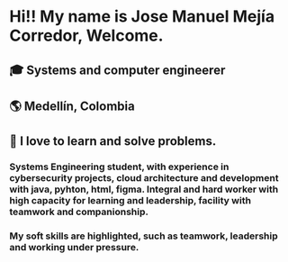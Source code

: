 # Hi!! My name is Jose Manuel Mejía Corredor, Welcome.
##  
## 🎓 Systems and computer engineerer
## 🌎 Medellín, Colombia  
## 🚀 I love to learn and solve problems.

### Systems Engineering student, with experience in cybersecurity projects, cloud architecture and development with java, pyhton, html, figma. Integral and hard worker with high capacity for learning and leadership, facility with teamwork and companionship.

### My soft skills are highlighted, such as teamwork, leadership and working under pressure.

